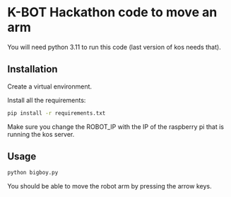 # K-BOT Hackathon code to move an arm

You will need python 3.11 to run this code (last version of kos needs that).


## Installation

Create a virtual environment.

Install all the requirements:

```bash
pip install -r requirements.txt
```

Make sure you change the ROBOT_IP with the IP of the raspberry pi that is running the
kos server.

## Usage

```bash
python bigboy.py
```

You should be able to move the robot arm by pressing the arrow keys.